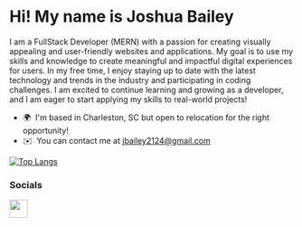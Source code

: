 Hi! My name is Joshua Bailey
=====================================================================================================================================

I am a FullStack Developer (MERN) with a passion for creating visually appealing and user-friendly websites and applications. My goal is to use my skills and knowledge to create meaningful and impactful digital experiences for users. In my free time, I enjoy staying up to date with the latest technology and trends in the industry and participating in coding challenges. I am excited to continue learning and growing as a developer, and I am eager to start applying my skills to real-world projects!

* 🌍  I'm based in Charleston, SC but open to relocation for the right opportunity!
* ✉️  You can contact me at [jbailey2124@gmail.com](mailto:jbailey2124@gmail.com)


[![Top Langs](https://github-readme-stats.vercel.app/api/top-langs/?username=joshbaileydev513&layout=donut-vertical)](https://github.com/anuraghazra/github-readme-stats)


### Socials

<p align="left"> <a href="https://www.linkedin.com/in/joshuacbailey/" target="_blank" rel="noreferrer"> <picture> <source media="(prefers-color-scheme: dark)" srcset="https://raw.githubusercontent.com/danielcranney/readme-generator/main/public/icons/socials/linkedin-dark.svg" /> <source media="(prefers-color-scheme: light)" srcset="https://raw.githubusercontent.com/danielcranney/readme-generator/main/public/icons/socials/linkedin.svg" /> <img src="https://raw.githubusercontent.com/danielcranney/readme-generator/main/public/icons/socials/linkedin.svg" width="32" height="32" /> </picture> </a></p>

